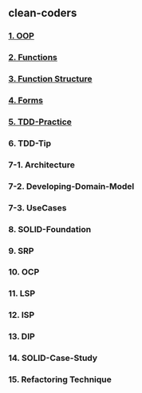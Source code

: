 ## clean-coders

### <a href="md/01. OOP.md">1. OOP</a>

### <a href="md/02. Functions.md">2. Functions</a>

### <a href="md/03. Function Structure.md">3. Function Structure</a>

### <a href="md/4. Forms.md">4. Forms</a>

### <a href="md/05. TDD-Practice.md">5. TDD-Practice</a>

### 6. TDD-Tip

### 7-1. Architecture

### 7-2. Developing-Domain-Model

### 7-3. UseCases

### 8. SOLID-Foundation

### 9. SRP

### 10. OCP

### 11. LSP

### 12. ISP

### 13. DIP

### 14. SOLID-Case-Study

### 15. Refactoring Technique

